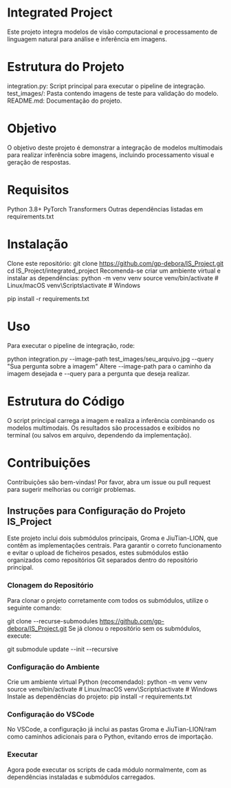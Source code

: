 # Integrated Project

Este projeto integra modelos de visão computacional e processamento de linguagem natural para análise e inferência em imagens.

# Estrutura do Projeto

integration.py: Script principal para executar o pipeline de integração.
test_images/: Pasta contendo imagens de teste para validação do modelo.
README.md: Documentação do projeto.

# Objetivo

O objetivo deste projeto é demonstrar a integração de modelos multimodais para realizar inferência sobre imagens, incluindo processamento visual e geração de respostas.

# Requisitos

Python 3.8+
PyTorch
Transformers
Outras dependências listadas em requirements.txt

# Instalação

Clone este repositório:
git clone https://github.com/gp-debora/IS_Project.git
cd IS_Project/integrated_project
Recomenda-se criar um ambiente virtual e instalar as dependências:
python -m venv venv
source venv/bin/activate  # Linux/macOS
venv\Scripts\activate  # Windows

pip install -r requirements.txt

# Uso

Para executar o pipeline de integração, rode:

python integration.py --image-path test_images/seu_arquivo.jpg --query "Sua pergunta sobre a imagem"
Altere --image-path para o caminho da imagem desejada e --query para a pergunta que deseja realizar.

# Estrutura do Código

O script principal carrega a imagem e realiza a inferência combinando os modelos multimodais.
Os resultados são processados e exibidos no terminal (ou salvos em arquivo, dependendo da implementação).

# Contribuições

Contribuições são bem-vindas! Por favor, abra um issue ou pull request para sugerir melhorias ou corrigir problemas.


## Instruções para Configuração do Projeto IS_Project

Este projeto inclui dois submódulos principais, Groma e JiuTian-LION, que contêm as implementações centrais. Para garantir o correto funcionamento e evitar o upload de ficheiros pesados, estes submódulos estão organizados como repositórios Git separados dentro do repositório principal.

### Clonagem do Repositório

Para clonar o projeto corretamente com todos os submódulos, utilize o seguinte comando:

git clone --recurse-submodules https://github.com/gp-debora/IS_Project.git
Se já clonou o repositório sem os submódulos, execute:

git submodule update --init --recursive

### Configuração do Ambiente

Crie um ambiente virtual Python (recomendado):
python -m venv venv
source venv/bin/activate   # Linux/macOS
venv\Scripts\activate      # Windows
Instale as dependências do projeto:
pip install -r requirements.txt

### Configuração do VSCode

No VSCode, a configuração já inclui as pastas Groma e JiuTian-LION/ram como caminhos adicionais para o Python, evitando erros de importação.

### Executar

Agora pode executar os scripts de cada módulo normalmente, com as dependências instaladas e submódulos carregados.


